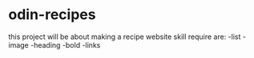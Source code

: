 # odin-recipes
this project will be about making a recipe website 
skill require are:
-list
-image
-heading
-bold 
-links 
